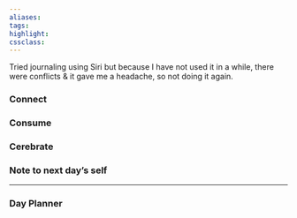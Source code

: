 ```yaml
---
aliases:  
tags:
highlight:  
cssclass:
---
```


Tried journaling using Siri but because I have not used it in a while, there were conflicts & it gave me a headache, so not doing it again.
### Connect 
### Consume
### Cerebrate
### Note to next day’s self
--- 
### Day Planner

